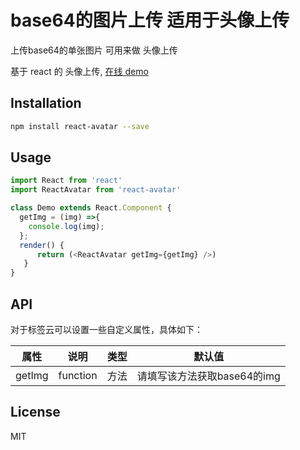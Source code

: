 # base64的图片上传 适用于头像上传
上传base64的单张图片 可用来做 头像上传

基于 react 的 头像上传, [在线 demo](https://ldq429.github.io/AvatarUpload/)

## Installation

```bash
npm install react-avatar --save
```

## Usage

```javascript
import React from 'react'
import ReactAvatar from 'react-avatar'

class Demo extends React.Component {
  getImg = (img) =>{
    console.log(img);
  };
  render() {
	  return (<ReactAvatar getImg={getImg} />)
   }
}
```

## API
对于标签云可以设置一些自定义属性，具体如下：

| 属性 | 说明 | 类型 | 默认值
| --- | --- | --- | -- |
| getImg | function | 方法 | 请填写该方法获取base64的img


## License
MIT
